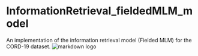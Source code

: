 # InformationRetrieval_fieldedMLM_model
An implementation of the information retrieval model (Fielded MLM) for the CORD-19 dataset.
![markdown logo](./images/1.png "Logo")

